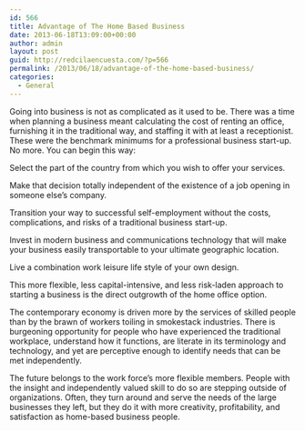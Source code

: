 ```yaml
---
id: 566
title: Advantage of The Home Based Business
date: 2013-06-18T13:09:00+00:00
author: admin
layout: post
guid: http://redcilaencuesta.com/?p=566
permalink: /2013/06/18/advantage-of-the-home-based-business/
categories:
  - General
---
```

Going into business is not as complicated as it used to be. There was a time when planning a business meant calculating the cost of renting an office, furnishing it in the traditional way, and staffing it with at least a receptionist. These were the benchmark minimums for a professional business start-up. No more. You can begin this way:

Select the part of the country from which you wish to offer your services.

Make that decision totally independent of the existence of a job opening in someone else&#8217;s company.

Transition your way to successful self-employment without the costs, complications, and risks of a traditional business start-up.

Invest in modern business and communications technology that will make your business easily transportable to your ultimate geographic location.

Live a combination work leisure life style of your own design.

This more flexible, less capital-intensive, and less risk-laden approach to starting a business is the direct outgrowth of the home office option.

The contemporary economy is driven more by the services of skilled people than by the brawn of workers toiling in smokestack industries. There is burgeoning opportunity for people who have experienced the traditional workplace, understand how it functions, are literate in its terminology and technology, and yet are perceptive enough to identify needs that can be met independently.

The future belongs to the work force&#8217;s more flexible members. People with the insight and independently valued skill to do so are stepping outside of organizations. Often, they turn around and serve the needs of the large businesses they left, but they do it with more creativity, profitability, and satisfaction as home-based business people.